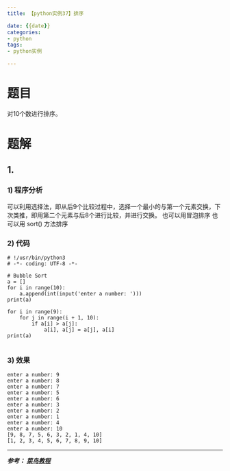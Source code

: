 ```yaml
---
title: 【python实例37】排序

date: {{date}}
categories:
- python
tags:
- python实例

---
```

# 题目
对10个数进行排序。
# 题解
## 1.
### 1) 程序分析
可以利用选择法，即从后9个比较过程中，选择一个最小的与第一个元素交换，下次类推，即用第二个元素与后8个进行比较，并进行交换。
也可以用冒泡排序
也可以用 sort() 方法排序

### 2) 代码

```
# !/usr/bin/python3
# -*- coding: UTF-8 -*-

# Bubble Sort
a = []
for i in range(10):
    a.append(int(input('enter a number: ')))
print(a)

for i in range(9):
    for j in range(i + 1, 10):
        if a[i] > a[j]:
            a[i], a[j] = a[j], a[i]
print(a)


```

### 3) 效果
```
enter a number: 9
enter a number: 8
enter a number: 7
enter a number: 5
enter a number: 6
enter a number: 3
enter a number: 2
enter a number: 1
enter a number: 4
enter a number: 10
[9, 8, 7, 5, 6, 3, 2, 1, 4, 10]
[1, 2, 3, 4, 5, 6, 7, 8, 9, 10]
```


---
***参考：
[菜鸟教程](https://www.runoob.com/python/python-100-examples.html)***
